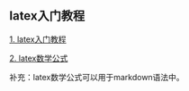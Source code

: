 ## latex入门教程

<a href ="https://oi-wiki.org/tools/latex/">1. latex入门教程</a>

<a href="https://www.latexlive.com/##">2. latex数学公式</a>

补充：latex数学公式可以用于markdown语法中。